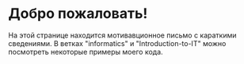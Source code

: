 # Добро пожаловать!

На этой странице находится мотивавционное письмо с караткими сведениями.
В ветках "informatics" и "Introduction-to-IT" можно посмотреть некоторые примеры моего кода.
